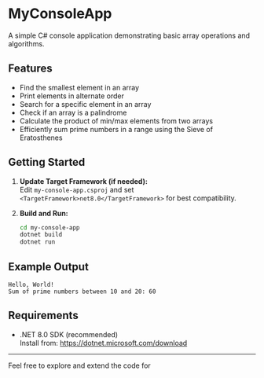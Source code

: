 # MyConsoleApp

A simple C# console application demonstrating basic array operations and algorithms.

## Features

- Find the smallest element in an array
- Print elements in alternate order
- Search for a specific element in an array
- Check if an array is a palindrome
- Calculate the product of min/max elements from two arrays
- Efficiently sum prime numbers in a range using the Sieve of Eratosthenes

## Getting Started

1. **Update Target Framework (if needed):**  
   Edit `my-console-app.csproj` and set `<TargetFramework>net8.0</TargetFramework>` for best compatibility.

2. **Build and Run:**
   ```sh
   cd my-console-app
   dotnet build
   dotnet run
   ```

## Example Output

```
Hello, World!
Sum of prime numbers between 10 and 20: 60
```

## Requirements

- .NET 8.0 SDK (recommended)  
  Install from: https://dotnet.microsoft.com/download

---

Feel free to explore and extend the code for